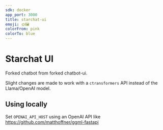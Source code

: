 ```yaml
---
sdk: docker
app_port: 3000
title: starchat-ui
emoji: 🌞🖼️
colorFrom: pink
colorTo: blue
---
```


# Starchat UI

Forked chatbot from forked chatbot-ui.

Slight changes are made to work with a `ctransformers` API instead of the Llama/OpenAI model.

## Using locally

Set `OPENAI_API_HOST` using an OpenAI API like https://github.com/matthoffner/ggml-fastapi 